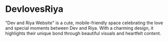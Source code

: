 # DevlovesRiya
"Dev and Riya Website" is a cute, mobile-friendly space celebrating the love and special moments between Dev and Riya. With a charming design, it highlights their unique bond through beautiful visuals and heartfelt content.

